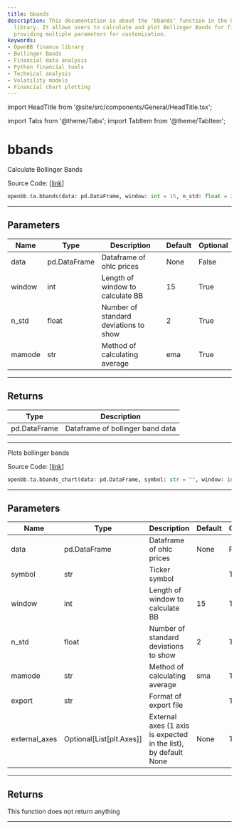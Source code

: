 ```yaml
---
title: bbands
description: This documentation is about the 'bbands' function in the OpenBB finance
  library. It allows users to calculate and plot Bollinger Bands for financial data,
  providing multiple parameters for customization.
keywords:
- OpenBB finance library
- Bollinger Bands
- Financial data analysis
- Python financial tools
- Technical analysis
- Volatility models
- Financial chart plotting
---
```


import HeadTitle from '@site/src/components/General/HeadTitle.tsx';

<HeadTitle title="bbands - Ta - Reference | OpenBB SDK Docs" />

import Tabs from '@theme/Tabs';
import TabItem from '@theme/TabItem';

# bbands

<Tabs>
<TabItem value="model" label="Model" default>

Calculate Bollinger Bands

Source Code: [[link](https://github.com/OpenBB-finance/OpenBBTerminal/tree/main/openbb_terminal/common/technical_analysis/volatility_model.py#L18)]

```python
openbb.ta.bbands(data: pd.DataFrame, window: int = 15, n_std: float = 2, mamode: str = "ema")
```

---

## Parameters

| Name | Type | Description | Default | Optional |
| ---- | ---- | ----------- | ------- | -------- |
| data | pd.DataFrame | Dataframe of ohlc prices | None | False |
| window | int | Length of window to calculate BB | 15 | True |
| n_std | float | Number of standard deviations to show | 2 | True |
| mamode | str | Method of calculating average | ema | True |


---

## Returns

| Type | Description |
| ---- | ----------- |
| pd.DataFrame | Dataframe of bollinger band data |
---

</TabItem>
<TabItem value="view" label="Chart">

Plots bollinger bands

Source Code: [[link](https://github.com/OpenBB-finance/OpenBBTerminal/tree/main/openbb_terminal/common/technical_analysis/volatility_view.py#L27)]

```python
openbb.ta.bbands_chart(data: pd.DataFrame, symbol: str = "", window: int = 15, n_std: float = 2, mamode: str = "sma", export: str = "", external_axes: Optional[List[matplotlib.axes._axes.Axes]] = None)
```

---

## Parameters

| Name | Type | Description | Default | Optional |
| ---- | ---- | ----------- | ------- | -------- |
| data | pd.DataFrame | Dataframe of ohlc prices | None | False |
| symbol | str | Ticker symbol |  | True |
| window | int | Length of window to calculate BB | 15 | True |
| n_std | float | Number of standard deviations to show | 2 | True |
| mamode | str | Method of calculating average | sma | True |
| export | str | Format of export file |  | True |
| external_axes | Optional[List[plt.Axes]] | External axes (1 axis is expected in the list), by default None | None | True |


---

## Returns

This function does not return anything

---

</TabItem>
</Tabs>
